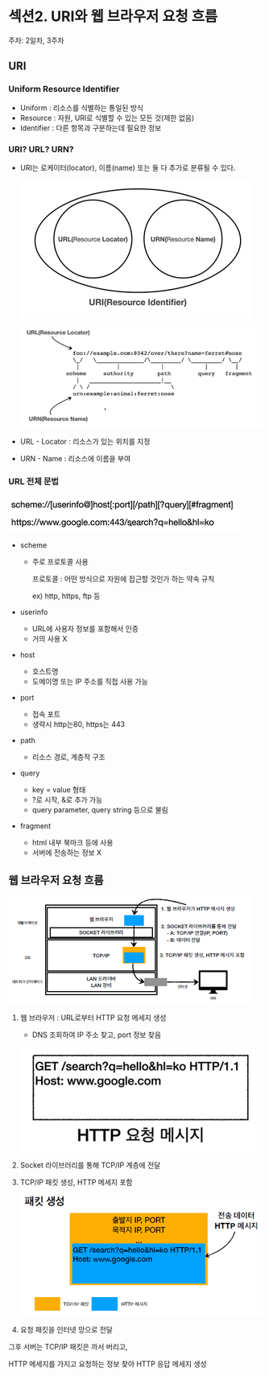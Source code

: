 # 섹션2. URI와 웹 브라우저 요청 흐름

주차: 2일차, 3주차

## URI

### Uniform Resource Identifier

- Uniform : 리소스를 식별하는 통일된 방식
- Resource : 자원, URI로 식별할 수 있는 모든 것(제한 없음)
- Identifier : 다른 항목과 구분하는데 필요한 정보

### URI? URL? URN?

- URI는 로케이터(locator), 이름(name) 또는 둘 다 추가로 분류될 수 있다.
    
    ![Untitled](./img/section02/img1.png)
    
    ![Untitled](./img/section02/img2.png)
    
- URL - Locator : 리소스가 있는 위치를 지정
- URN - Name : 리소스에 이름을 부여

### URL 전체 문법

![Untitled](./img/section02/img3.png)

- scheme
    - 주로 프로토콜 사용
        
        프로토콜 : 어떤 방식으로 자원에 접근할 것인가 하는 약속 규칙
        
        ex) http, https, ftp 등
        
- userinfo
    - URL에 사용자 정보를 포함해서 인증
    - 거의 사용 X
- host
    - 호스트명
    - 도메이명 또는 IP 주소를 직접 사용 가능
- port
    - 접속 포트
    - 생략시 http는80, https는 443
- path
    - 리소스 경로, 계층적 구조
- query
    - key = value 형태
    - ?로 시작, &로 추가 가능
    - query parameter, query string 등으로 불림
- fragment
    - html 내부 북마크 등에 사용
    - 서버에 전송하는 정보 X
    

## 웹 브라우저 요청 흐름

![Untitled](./img/section02/img4.png)

1. 웹 브라우저 : URL로부터 HTTP 요청 메세지 생성
    - DNS 조회하여 IP 주소 찾고, port 정보 찾음
    
    ![Untitled](./img/section02/img5.png)
    
2. Socket 라이브러리를 통해 TCP/IP 계층에 전달
3. TCP/IP 패킷 생성, HTTP 메세지 포함
    
    ![Untitled](./img/section02/img6.png)
    
4. 요청 패킷을 인터넷 망으로 전달

그후 서버는 TCP/IP 패킷은 까서 버리고,

HTTP 메세지를 가지고 요청하는 정보 찾아 HTTP 응답 메세지 생성